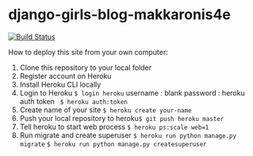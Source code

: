 # django-girls-blog-makkaronis4e
[![Build Status](https://travis-ci.org/kpi-web-guild/django-girls-blog-makkaronis4e.svg?branch=master)](https://travis-ci.org/kpi-web-guild/django-girls-blog-makkaronis4e)

How to deploy this site from your own computer:

1. Clone this repository to your local folder
2. Register account on Heroku
3. Install Heroku CLI locally
4. Login to Heroku ```$ login heroku```
username : blank
password : heroku auth token ``` $ heroku auth:token```
5. Create name of your site ```$ heroku create your-name```
6. Push your local repository to heroku```$ git push heroku master```
7. Tell heroku to start web process ```$ heroku ps:scale web=1```
8. Run migrate and create superuser
```$ heroku run python manage.py migrate```
```$ heroku run python manage.py createsuperuser```
